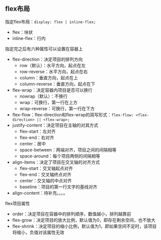 ## flex布局

指定flex布局：`display: flex | inline-flex; `

  - flex：块状
  - inline-flex：行内

指定完之后有六种属性可以设置在容器上

- flex-direction：决定项目的排列方向
  - row（默认）：水平方向，起点在左
  - row-reverse：水平方向，起点在右
  - column：垂直方向，起点在上
  - column-reverse：垂直方向，起点在下
- flex-wrap：决定容器内项目是否可以换行
  - nowrap（默认）：不换行
  - wrap：可换行，第一行在上方
  - wrap-reverse：可换行，第一行在下方
- flex-flow：flex-direction和flex-wrap的简写形式：`flex-flow: <flex-direction> || <flex-wrap>;`
- justify-content：决定项目在主轴的对其方式
  - flex-start：左对齐
  - flex-end：右对齐
  - center：居中
  - space-between：两端对齐，项目之间的间隔相等
  - space-around：每个项目两侧的间隔相等
- align-items：决定了项目在交叉轴的对齐方式
  - flex-start：交叉轴起点对齐
  - flex-end：交叉轴终点对齐
  - center：交叉轴的中点对齐
  - baseline：项目的第一行文字的基线对齐
- align-content：待补充。。。。

flex项目属性

- order：决定项目在容器中的排列顺序，数值越小，排列越靠前
- flex-grow：决定项目的放大比例，默认值为0，即存在剩余空间，也不放大
- flex-shrink：决定项目的缩小比例，默认值为1，即如果空间不足时，该项目将缩小，负值对该属性无效